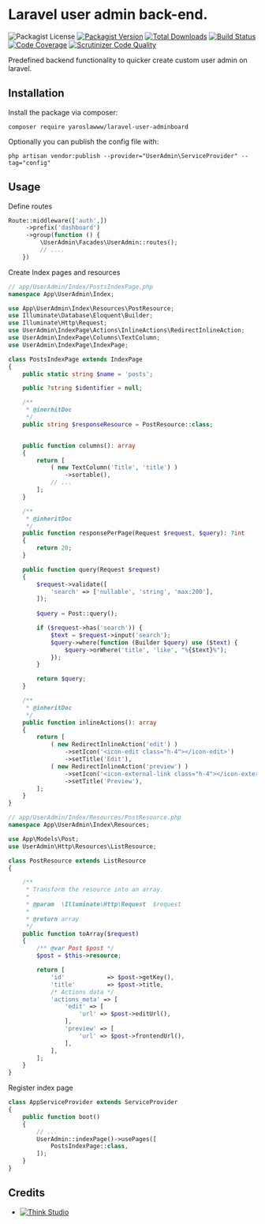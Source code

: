 # Laravel user admin back-end.

![Packagist License](https://img.shields.io/packagist/l/yaroslawww/laravel-user-adminboard?color=%234dc71f)
[![Packagist Version](https://img.shields.io/packagist/v/yaroslawww/laravel-user-adminboard)](https://packagist.org/packages/yaroslawww/laravel-user-adminboard)
[![Total Downloads](https://img.shields.io/packagist/dt/yaroslawww/laravel-user-adminboard)](https://packagist.org/packages/yaroslawww/laravel-user-adminboard)
[![Build Status](https://scrutinizer-ci.com/g/yaroslawww/laravel-user-adminboard/badges/build.png?b=master)](https://scrutinizer-ci.com/g/yaroslawww/laravel-user-adminboard/build-status/master)
[![Code Coverage](https://scrutinizer-ci.com/g/yaroslawww/laravel-user-adminboard/badges/coverage.png?b=master)](https://scrutinizer-ci.com/g/yaroslawww/laravel-user-adminboard/?branch=master)
[![Scrutinizer Code Quality](https://scrutinizer-ci.com/g/yaroslawww/laravel-user-adminboard/badges/quality-score.png?b=master)](https://scrutinizer-ci.com/g/yaroslawww/laravel-user-adminboard/?branch=master)

Predefined backend functionality to quicker create custom user admin on laravel.

## Installation

Install the package via composer:

```shell
composer require yaroslawww/laravel-user-adminboard
```

Optionally you can publish the config file with:

```shell
php artisan vendor:publish --provider="UserAdmin\ServiceProvider" --tag="config"
```

## Usage

Define routes

```php
Route::middleware(['auth',])
     ->prefix('dashboard')
     ->group(function () {
         \UserAdmin\Facades\UserAdmin::routes();
         // ....
    })
```

Create Index pages and resources

```php
// app/UserAdmin/Index/PostsIndexPage.php
namespace App\UserAdmin\Index;

use App\UserAdmin\Index\Resources\PostResource;
use Illuminate\Database\Eloquent\Builder;
use Illuminate\Http\Request;
use UserAdmin\IndexPage\Actions\InlineActions\RedirectInlineAction;
use UserAdmin\IndexPage\Columns\TextColumn;
use UserAdmin\IndexPage\IndexPage;

class PostsIndexPage extends IndexPage
{
    public static string $name = 'posts';

    public ?string $identifier = null;

    /**
     * @inerhitDoc
     */
    public string $responseResource = PostResource::class;


    public function columns(): array
    {
        return [
            ( new TextColumn('Title', 'title') )
                ->sortable(),
            // ...
        ];
    }

    /**
     * @inheritDoc
     */
    public function responsePerPage(Request $request, $query): ?int
    {
        return 20;
    }

    public function query(Request $request)
    {
        $request->validate([
            'search' => ['nullable', 'string', 'max:200'],
        ]);
        
        $query = Post::query();

        if ($request->has('search')) {
            $text = $request->input('search');
            $query->where(function (Builder $query) use ($text) {
                $query->orWhere('title', 'like', "%{$text}%");
            });
        }

        return $query;
    }

    /**
     * @inheritDoc
     */
    public function inlineActions(): array
    {
        return [
            ( new RedirectInlineAction('edit') )
                ->setIcon('<icon-edit class="h-4"></icon-edit>')
                ->setTitle('Edit'),
            ( new RedirectInlineAction('preview') )
                ->setIcon('<icon-external-link class="h-4"></icon-external-link>')
                ->setTitle('Preview'),
        ];
    }
}
```

```php
// app/UserAdmin/Index/Resources/PostResource.php
namespace App\UserAdmin\Index\Resources;

use App\Models\Post;
use UserAdmin\Http\Resources\ListResource;

class PostResource extends ListResource
{

    /**
     * Transform the resource into an array.
     *
     * @param  \Illuminate\Http\Request  $request
     *
     * @return array
     */
    public function toArray($request)
    {
        /** @var Post $post */
        $post = $this->resource;

        return [
            'id'            => $post->getKey(),
            'title'         => $post->title,
            /* Actions data */
            'actions_meta' => [
                'edit' => [
                    'url' => $post->editUrl(),
                ],
                'preview' => [
                    'url' => $post->frontendUrl(),
                ],
            ],
        ];
    }
}
```

Register index page

```php
class AppServiceProvider extends ServiceProvider
{
    public function boot()
    {
        // ...
        UserAdmin::indexPage()->usePages([
            PostsIndexPage::class,
        ]);
    }
}
```

## Credits

- [![Think Studio](https://yaroslawww.github.io/images/sponsors/packages/logo-think-studio.png)](https://think.studio/) 
